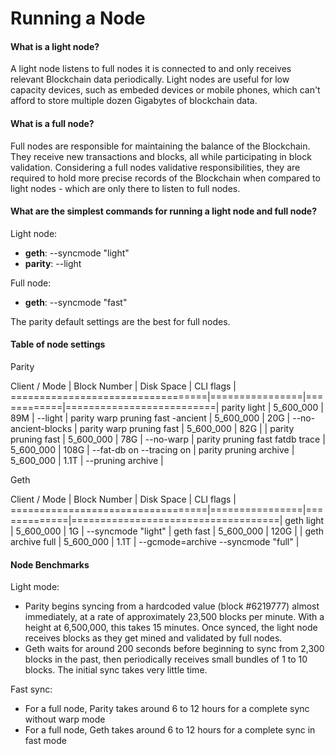 # Running a Node

#### What is a light node?
A light node listens to full nodes it is connected to and only receives relevant Blockchain data periodically. Light nodes are useful for low capacity devices, such as embeded devices or mobile phones, which can't afford to store multiple dozen Gigabytes of blockchain data.

#### What is a full node?
Full nodes are responsible for maintaining the balance of the Blockchain. They receive new transactions and blocks, all while participating in block validation. Considering a full nodes validative responsibilities, they are required to hold more precise records of the Blockchain when compared to light nodes - which are only there to listen to full nodes.

#### What are the simplest commands for running a light node and full node? 
Light node:
 - **geth**: --syncmode "light"
 - **parity**: --light

Full node:
 - **geth**: --syncmode "fast"

The parity default settings are the best for full nodes.

#### Table of node settings

Parity

Client / Mode                     | Block Number   | Disk Space | CLI flags                |
==================================|================|============|==========================|
parity light                      | 5_600_000      |  89M       | --light                  |
parity warp pruning fast -ancient | 5_600_000      |  20G       | --no-ancient-blocks      |
parity warp pruning fast          | 5_600_000      |  82G       |                          |
parity pruning fast               | 5_600_000      |  78G       | --no-warp                |
parity pruning fast fatdb trace   | 5_600_000      | 108G       | --fat-db on --tracing on |
parity pruning archive            | 5_600_000      | 1.1T       | --pruning archive        |

Geth

Client / Mode                     | Block Number   | Disk Space  | CLI flags                          |
==================================|================|=============|====================================|
geth light                        | 5_600_000      |  1G         | --syncmode "light"                 |
geth fast                         | 5_600_000      |  120G       |                                    |
geth archive full                 | 5_600_000      |  1.1T       | --gcmode=archive --syncmode "full" |

#### Node Benchmarks
Light mode:
 - Parity begins syncing from a hardcoded value (block #6219777) almost immediately, at a rate of approximately 23,500 blocks per minute. With a height at 6,500,000, this takes 15 minutes. Once synced, the light node receives blocks as they get mined and validated by full nodes.
 - Geth waits for around 200 seconds before beginning to sync from 2,300 blocks in the past, then periodically receives small bundles of 1 to 10 blocks. The initial sync takes very little time.

Fast sync:
 - For a full node, Parity takes around 6 to 12 hours for a complete sync without warp mode
 - For a full node, Geth takes around 6 to 12 hours for a complete sync in fast mode
